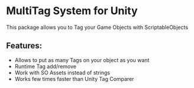 # MultiTag System for Unity
This package allows you to Tag your Game Objects with ScriptableObjects

## Features:
- Allows to put as many Tags on your object as you want
- Runtime Tag add/remove
- Work with SO Assets instead of strings
- Works few times faster than Unity Tag Comparer
